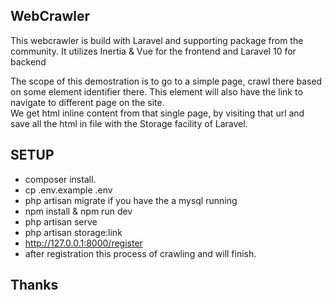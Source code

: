 
## WebCrawler

This webcrawler is build with Laravel and supporting package from the community. It utilizes Inertia & Vue for the frontend and Laravel 10 for backend

The scope of this demostration is to go to a simple page, crawl there based on some element identifier there. This element will also have the link to navigate to different page on the site.  
We get html inline content from that single page, by visiting that url and save all the html in file with the Storage facility of Laravel.

## SETUP

- composer install.
- cp .env.example .env
- php artisan migrate if you have the a mysql running
- npm install & npm run dev
- php artisan serve
- php artisan storage:link
- http://127.0.0.1:8000/register
- after registration this process of crawling and will finish. 

## Thanks
